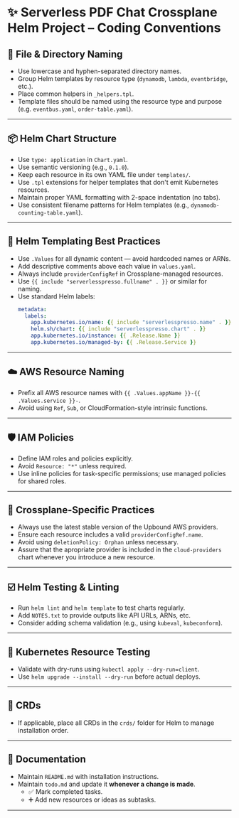 # ✨ Serverless PDF Chat Crossplane Helm Project – Coding Conventions

## 📁 File & Directory Naming

- Use lowercase and hyphen-separated directory names.
- Group Helm templates by resource type (`dynamodb`, `lambda`, `eventbridge`, etc.).
- Place common helpers in `_helpers.tpl`.
- Template files should be named using the resource type and purpose (e.g. `eventbus.yaml`, `order-table.yaml`).

---

## 📦 Helm Chart Structure

- Use `type: application` in `Chart.yaml`.
- Use semantic versioning (e.g., `0.1.0`).
- Keep each resource in its own YAML file under `templates/`.
- Use `.tpl` extensions for helper templates that don't emit Kubernetes resources.
- Maintain proper YAML formatting with 2-space indentation (no tabs).
- Use consistent filename patterns for Helm templates (e.g., `dynamodb-counting-table.yaml`).

---

## 🔧 Helm Templating Best Practices

- Use `.Values` for all dynamic content — avoid hardcoded names or ARNs.
- Add descriptive comments above each value in `values.yaml`.
- Always include `providerConfigRef` in Crossplane-managed resources.
- Use `{{ include "serverlesspresso.fullname" . }}` or similar for naming.
- Use standard Helm labels:
  ```yaml
  metadata:
    labels:
      app.kubernetes.io/name: {{ include "serverlesspresso.name" . }}
      helm.sh/chart: {{ include "serverlesspresso.chart" . }}
      app.kubernetes.io/instance: {{ .Release.Name }}
      app.kubernetes.io/managed-by: {{ .Release.Service }}
  ```

---

## ☁️ AWS Resource Naming

- Prefix all AWS resource names with `{{ .Values.appName }}-{{ .Values.service }}-`.
- Avoid using `Ref`, `Sub`, or CloudFormation-style intrinsic functions.

---

## 🛡️ IAM Policies

- Define IAM roles and policies explicitly.
- Avoid `Resource: "*"` unless required.
- Use inline policies for task-specific permissions; use managed policies for shared roles.

---

## 🧠 Crossplane-Specific Practices

- Always use the latest stable version of the Upbound AWS providers.
- Ensure each resource includes a valid `providerConfigRef.name`.
- Avoid using `deletionPolicy: Orphan` unless necessary.
- Assure that the apropriate provider is included in the `cloud-providers`
  chart whenever you introduce a new resource.

---

## ☑️ Helm Testing & Linting

- Run `helm lint` and `helm template` to test charts regularly.
- Add `NOTES.txt` to provide outputs like API URLs, ARNs, etc.
- Consider adding schema validation (e.g., using `kubeval`, `kubeconform`).

---

## 🧪 Kubernetes Resource Testing

- Validate with dry-runs using `kubectl apply --dry-run=client`.
- Use `helm upgrade --install --dry-run` before actual deploys.

---

## 🚧 CRDs

- If applicable, place all CRDs in the `crds/` folder for Helm to manage installation order.

---

## 🧾 Documentation

- Maintain `README.md` with installation instructions.
- Maintain `todo.md` and update it **whenever a change is made**.
  - ✅ Mark completed tasks.
  - ➕ Add new resources or ideas as subtasks.

---
